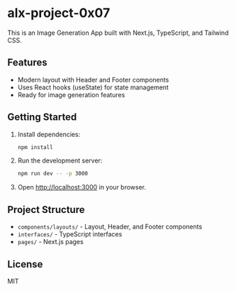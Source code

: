 # alx-project-0x07

This is an Image Generation App built with Next.js, TypeScript, and Tailwind CSS.

## Features
- Modern layout with Header and Footer components
- Uses React hooks (useState) for state management
- Ready for image generation features

## Getting Started

1. Install dependencies:
   ```bash
   npm install
   ```
2. Run the development server:
   ```bash
   npm run dev -- -p 3000
   ```
3. Open [http://localhost:3000](http://localhost:3000) in your browser.

## Project Structure
- `components/layouts/` - Layout, Header, and Footer components
- `interfaces/` - TypeScript interfaces
- `pages/` - Next.js pages

## License
MIT
